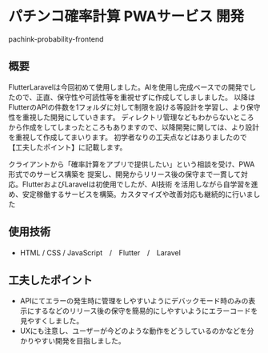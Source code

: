 # パチンコ確率計算 PWAサービス 開発 
pachink-probability-frontend

## 概要
FlutterLaravelは今回初めて使用しました。AIを使用し完成ベースでの開発でしたので、正直、保守性や可読性等を重視せずに作成してしましました。
以降はFlutterのAPIの件数を1フォルダに対して制限を設ける等設計を学習し、より保守性を重視した開発にしていきます。
ディレクトリ管理などもわからないところから作成をしてしまったところもありますので、以降開発に関しては、より設計を重視して作成してまいります。
初学者なりの工夫点などはありましたので【工夫したポイント】に記載します。

クライアントから「確率計算をアプリで提供したい」という相談を受け、PWA形式でのサービス構築を
提案し、開発からリリース後の保守まで一貫して対応。FlutterおよびLaravelは初使用でしたが、AI技術
を活用しながら自学習を進め、安定稼働するサービスを構築。カスタマイズや改善対応も継続的に行いました

## 使用技術
- HTML / CSS / JavaScript　/　Flutter　/　Laravel　

## 工夫したポイント
- APIにてエラーの発生時に管理をしやすいようにデバックモード時のみの表示にするなどのリリース後の保守を簡易的にしやすいようにエラーコードを見やすくしました。
- UXにも注意し、ユーザーが今どのような動作をどうしているのかなどを分かりやすい開発を目指しました。
